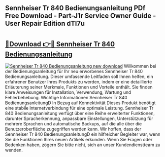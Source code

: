 ## Sennheiser Tr 840 Bedienungsanleitung PDf Free Download - Part-J1r Service Owner Guide - User Repair Edition dTl7u

# <h2><a href="http://df1a2dp.blite.top/?on=Sennheiser+Tr+840+Bedienungsanleitung">🔗Download 👉🔴 Sennheiser Tr 840 Bedienungsanleitung</a></h2>

[![Sennheiser Tr 840 Bedienungsanleitung new download](https://i.imgur.com/lujVjoI.png)](http://df1a2dp.blite.top/?on=Sennheiser+Tr+840+Bedienungsanleitung)
Willkommen bei der Bedienungsanleitung für Ihr neu erworbenes Sennheiser Tr 840 Bedienungsanleitung. Dieser umfassende Leitfaden soll Ihnen helfen, ein erfahrener Benutzer Ihres Produkts zu werden, indem er eine detaillierte Erläuterung seiner Merkmale, Funktionen und Vorteile enthält. Sie finden klare Anweisungen für Installation, Verwendung, Wartung und Fehlerbehebung. Wichtige Informationen Sennheiser Tr 840 BedienungsanleitungD In Bezug auf Konnektivität Dieses Produkt benötigt eine stabile Internetverbindung für eine optimale Leistung. Sennheiser Tr 840 Bedienungsanleitung verfügt über eine Reihe erweiterter Funktionen, darunter Spracherkennung, anpassbare Einstellungen, Unterstützung für mehrere Sprachen und automatische Backups, auf die alle über die Benutzeroberfläche zugegriffen werden kann. Wir hoffen, dass der Sennheiser Tr 840 BedienungsanleitungD ein hilfreicher Begleiter war, wenn Sie die Funktionen Ihres neuen Artikels erkunden. Wenn Sie Fragen oder Bedenken haben, zögern Sie bitte nicht, sich an unser Kundendienstteam zu wenden.
